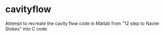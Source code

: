 # cavityflow
Attempt to recreate the cavity flow code in Matlab from "12 step to Navier Stokes" into C code. 
